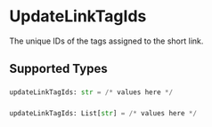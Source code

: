 # UpdateLinkTagIds

The unique IDs of the tags assigned to the short link.


## Supported Types

### 

```python
updateLinkTagIds: str = /* values here */
```

### 

```python
updateLinkTagIds: List[str] = /* values here */
```

